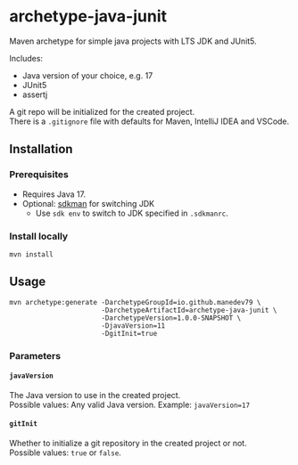 # archetype-java-junit

Maven archetype for simple java projects with LTS JDK and JUnit5.

Includes:

* Java version of your choice, e.g. 17
* JUnit5
* assertj

A git repo will be initialized for the created project.  
There is a `.gitignore` file with defaults for 
Maven, IntelliJ IDEA and VSCode.




## Installation

### Prerequisites  
* Requires Java 17.
* Optional: [sdkman](https://sdkman.io) for switching JDK
  * Use `sdk env` to switch to JDK specified in `.sdkmanrc`.

### Install locally
```
mvn install
```

## Usage

```
mvn archetype:generate -DarchetypeGroupId=io.github.manedev79 \
                       -DarchetypeArtifactId=archetype-java-junit \
                       -DarchetypeVersion=1.0.0-SNAPSHOT \
                       -DjavaVersion=11
                       -DgitInit=true
```

### Parameters

#### `javaVersion`
The Java version to use in the created project.  
Possible values: Any valid Java version.
Example: `javaVersion=17`


#### `gitInit`
Whether to initialize a git repository in the created project or not.  
Possible values: `true` or `false`.

